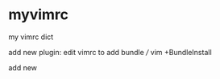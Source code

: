 myvimrc
=======

my vimrc dict

add new plugin:
    edit vimrc to add bundle */*
    vim +BundleInstall

add new

